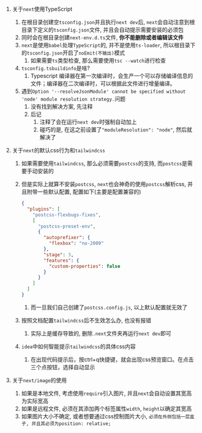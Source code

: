 1. 关于`next`使用TypeScript
    1. 在根目录创建空`tsconfig.json`并且执行`next dev`后, `next`会自动注意到根目录下定义的`tsconfig.json`文件, 并且会自动提示需要安装的必须包
    2. 同时会在根目录创建`next-env.d.ts`文件, **你不能删除或者编辑该文件**
    3. `next`是使用`babel`处理`TypeScript`的, 并不是使用`ts-loader`, 所以根目录下的`tsconfig.json`开启了`noEmit(不输出)`模式
        1. 如果需要`ts`类型检查, 那么需要使用`tsc --watch`进行检查
    4. `tsconfig.tsbuildinfo`是啥?
        1. Typescript 编译器在第一次编译时，会生产一个可以存储编译信息的文件；编译器在二次编译时，可以根据此文件进行增量编译。
    5. 遇到`Option '--resolveJsonModule' cannot be specified without 'node' module resolution strategy.`问题
        1. 没有找到解决方案, 先注释
        2. 后记
            1. 注释了会在运行`next dev`时强制自动加上
            2. 碰巧的是, 在这之前设置了`"moduleResolution": "node"`, 然后就解决了

2. 关于`next`的默认css行为和`tailwindcss`
    1. 如果需要使用`tailwindcss`, 那么必须需要`postcss`的支持, 而`postcss`是需要手动安装的

    2. 但是实际上就算不安装`postcss`, `next`也会神奇的使用`postcss`解析css, 并且附带一些默认配置, 配置如下(主要是配置兼容的)
        ```json
        {
          "plugins": [
            "postcss-flexbugs-fixes",
            [
              "postcss-preset-env",
              {
                "autoprefixer": {
                  "flexbox": "no-2009"
                },
                "stage": 3,
                "features": {
                  "custom-properties": false
                }
              }
            ]
          ]
        }
        ```

        1. 而一旦我们自己创建了`postcss.config.js`, 以上默认配置就无效了
    3. 按照文档配置`tailwindcss`后不生效怎么办, 也没有报错
        1. 实际上是缓存导致的, 删除`.next`文件夹再运行`next dev`即可
    4. `idea`中如何智能提示`tailwindcss`的具体css内容
        1. 在出现代码提示后，按ctrl+q快捷键，就会出现css预览窗口。在点击三个点按钮，选择自动显示
3. 关于`next/image`的使用
    1. 如果是本地文件, 考虑使用`require`引入图片, 并且`next`会自动设置其宽高为实际宽高
    2. 如果是远程文件, 必须在其添加两个标签属性`width`, `height`以确定其宽高
    3. 如果图片大小不确定, 或者想要通过css控制图片大小, `必须在外侧包括一层盒子, 并且其必须为position: relative;`